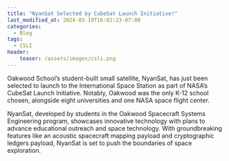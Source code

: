 ```yaml
---
title: "NyanSat Selected by CubeSat Launch Initiative!"
last_modified_at: 2024-03-19T16:02:23-07:00
categories:
  - Blog
tags:
  - CSLI
header:
    teaser: /assets/images/csli.png
---
```


Oakwood School’s student-built small satellite, NyanSat, has just been selected to launch to the International Space Station as part of NASA’s CubeSat Launch Initiative. Notably, Oakwood was the only K-12 school chosen, alongside eight universities and one NASA space flight center. 

NyanSat, developed by students in the Oakwood Spacecraft Systems Engineering program, showcases innovative technology with plans to advance educational outreach and space technology. With groundbreaking features like an acoustic spacecraft mapping payload and cryptographic ledgers payload, NyanSat is set to push the boundaries of space exploration.
